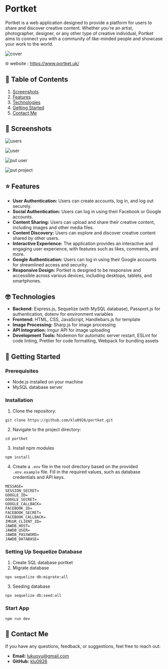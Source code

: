 # Portket

Portket is a web application designed to provide a platform for users to share and discover creative content. Whether you're an artist, photographer, designer, or any other type of creative individual, Portket aims to connect you with a community of like-minded people and showcase your work to the world.

![cover](https://portket-ed8f173e9326.herokuapp.com/images/readme/readme-cover.png)


🌐 website : <a href="https://www.portket.uk/" target="_blank">https://www.portket.uk/</a>


## 📖 Table of Contents

1. [Screenshots](#-screenshots)
2. [Features](#-features)
3. [Technologies](#-technologies)
4. [Getting Started](#-getting-started)
5. [Contact Me](#-contact-me)

## 📸 Screenshots

![users](https://portket-ed8f173e9326.herokuapp.com/images/readme/readme-users.png)

![user](https://portket-ed8f173e9326.herokuapp.com/images/readme/readme-user.png)

![put user](https://portket-ed8f173e9326.herokuapp.com/images/readme/readme-put-user.png)

![put project](https://portket-ed8f173e9326.herokuapp.com/images/readme/readme-put-project.png)


## ⭐️ Features

- **User Authentication:** Users can create accounts, log in, and log out securely.
- **Social Authentication:** Users can log in using their Facebook or Google accounts.
- **Content Sharing:** Users can upload and share their creative content, including images and other media files.
- **Content Discovery:** Users can explore and discover creative content shared by other users.
- **Interactive Experience:** The application provides an interactive and engaging user experience, with features such as likes, comments, and more.
- **Google Authentication:** Users can log in using their Google accounts for streamlined access and security.
- **Responsive Design:** Portket is designed to be responsive and accessible across various devices, including desktops, tablets, and smartphones.

## 🤓 Technologies

- **Backend:** Express.js, Sequelize (with MySQL database), Passport.js for authentication, dotenv for environment variables
- **Frontend:** HTML, CSS, JavaScript, Handlebars.js for template
- **Image Processing:** Sharp.js for image processing
- **API Integration:** Imgur API for image uploading
- **Development Tools:** Nodemon for automatic server restart, ESLint for code linting, Prettier for code formatting, Webpack for bundling assets

## 🚀 Getting Started

### Prerequisites

- Node.js installed on your machine
- MySQL database server

### Installation

1. Clone the repository:

```
git clone https://github.com/klu0926/portket.git
```

2. Navigate to the project directory:

```
cd portket
```

3. Install npm modules

```
npm install
```

4. Create a `.env` file in the root directory based on the provided `.env.example` file. Fill in the required values, such as database credentials and API keys.

```
MESSAGE=
SESSION_SECRET=
GOOGLE_ID=
GOOGLE_SECRET=
GOOGLE_CALLBACK=
FACEBOOK_ID=
FACEBOOK_SECRET=
FACEBOOK_CALLBACK=
IMGUR_CLIENT_ID=
JAWDB_HOST=
JAWDB_USER=
JAWDB_PASSWORD=
JAWDB_DATABASE=
```

### Setting Up Sequelize Database

1. Create SQL database portket
2. Migrate database
```
npx sequelize db:migrate:all
```
3. Seeding database
```
npx sequelize db:seed:all
```

### Start App
```
npm run dev
```

## 👋 Contact Me
If you have any questions, feedback, or suggestions, feel free to reach out:

- **Email:** [lukuoyu@gmail.com](mailto:your.email@example.com)
- **GitHub:** [klu0926](https://github.com/klu0926)
